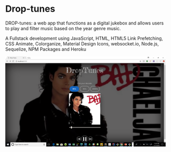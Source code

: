 # Drop-tunes

DROP-tunes: a web app that functions as a digital jukebox and allows users to play and filter music based on the year genre music. 

A Fullstack development using JavaScript, HTML, HTML5 Link Prefetching, CSS Animate, Colorganize, Material Design Icons, websocket.io, Node.js, Sequelize, NPM Packages and Heroku


![alt Drop-tunes](https://github.com/kokimussa/Drop-tunes/blob/master/Drop-tunes.png)


